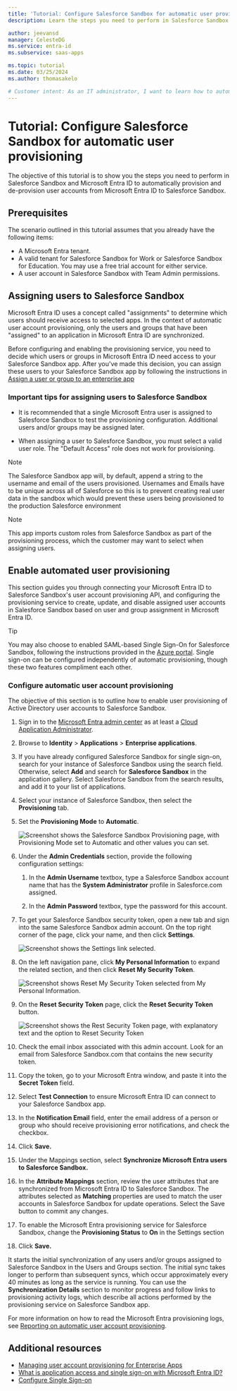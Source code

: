 ```yaml
---
title: 'Tutorial: Configure Salesforce Sandbox for automatic user provisioning with Microsoft Entra ID| Microsoft Docs'
description: Learn the steps you need to perform in Salesforce Sandbox and Microsoft Entra ID to automatically provision and de-provision user accounts from Microsoft Entra ID to Salesforce Sandbox.

author: jeevansd
manager: CelesteDG
ms.service: entra-id
ms.subservice: saas-apps

ms.topic: tutorial
ms.date: 03/25/2024
ms.author: thomasakelo

# Customer intent: As an IT administrator, I want to learn how to automatically provision and deprovision user accounts from Microsoft Entra ID to Salesforce Sandbox so that I can streamline the user management process and ensure that users have the appropriate access to Salesforce Sandbox.
---
```

# Tutorial: Configure Salesforce Sandbox for automatic user provisioning

The objective of this tutorial is to show you the steps you need to perform in Salesforce Sandbox and Microsoft Entra ID to automatically provision and de-provision user accounts from Microsoft Entra ID to Salesforce Sandbox.

## Prerequisites

The scenario outlined in this tutorial assumes that you already have the following items:

*   A Microsoft Entra tenant.
*   A valid tenant for Salesforce Sandbox for Work or Salesforce Sandbox for Education. You may use a free trial     account for either service.
*   A user account in Salesforce Sandbox with Team Admin permissions.

## Assigning users to Salesforce Sandbox

Microsoft Entra ID uses a concept called "assignments" to determine which users should receive access to selected apps. In the context of automatic user account provisioning, only the users and groups that have been "assigned" to an application in Microsoft Entra ID are synchronized.

Before configuring and enabling the provisioning service, you need to decide which users or groups in Microsoft Entra ID need access to your Salesforce Sandbox app. After you've made this decision, you can assign these users to your Salesforce Sandbox app by following the instructions in [Assign a user or group to an enterprise app](~/identity/enterprise-apps/assign-user-or-group-access-portal.md)

### Important tips for assigning users to Salesforce Sandbox

* It is recommended that a single Microsoft Entra user is assigned to Salesforce Sandbox to test the provisioning configuration. Additional users and/or groups may be assigned later.

* When assigning a user to Salesforce Sandbox, you must select a valid user role. The "Default Access" role does not work for provisioning.

> [!NOTE]
> The Salesforce Sandbox app will, by default, append a string to the username and email of the users provisioned. Usernames and Emails have to be unique across all of Salesforce so this is to prevent creating real user data in the sandbox which would prevent these users being provisioned to the production Salesforce environment 

> [!NOTE]
> This app imports custom roles from Salesforce Sandbox as part of the provisioning process, which the customer may want to select when assigning users.

## Enable automated user provisioning

This section guides you through connecting your Microsoft Entra ID to Salesforce Sandbox's user account provisioning API, and configuring the provisioning service to create, update, and disable assigned user accounts in Salesforce Sandbox based on user and group assignment in Microsoft Entra ID.

>[!Tip]
>You may also choose to enabled SAML-based Single Sign-On for Salesforce Sandbox, following the instructions provided in the [Azure portal](https://portal.azure.com). Single sign-on can be configured independently of automatic provisioning, though these two features compliment each other.

### Configure automatic user account provisioning

The objective of this section is to outline how to enable user provisioning of Active Directory user accounts to Salesforce Sandbox.

1. Sign in to the [Microsoft Entra admin center](https://entra.microsoft.com) as at least a [Cloud Application Administrator](~/identity/role-based-access-control/permissions-reference.md#cloud-application-administrator).
1. Browse to **Identity** > **Applications** > **Enterprise applications**.

1. If you have already configured Salesforce Sandbox for single sign-on, search for your instance of Salesforce Sandbox using the search field. Otherwise, select **Add** and search for **Salesforce Sandbox** in the application gallery. Select Salesforce Sandbox from the search results, and add it to your list of applications.

1. Select your instance of Salesforce Sandbox, then select the **Provisioning** tab.

1. Set the **Provisioning Mode** to **Automatic**.

    ![Screenshot shows the Salesforce Sandbox Provisioning page, with Provisioning Mode set to Automatic and other values you can set.](./media/salesforce-sandbox-provisioning-tutorial/provisioning.png)

1. Under the **Admin Credentials** section, provide the following configuration settings:
   
    1. In the **Admin Username** textbox, type a Salesforce Sandbox account name that has the **System Administrator** profile in Salesforce.com assigned.
   
    1. In the **Admin Password** textbox, type the password for this account.

1. To get your Salesforce Sandbox security token, open a new tab and sign into the same Salesforce Sandbox admin account. On the top right corner of the page, click your name, and then click **Settings**.

     ![Screenshot shows the Settings link selected.](./media/salesforce-sandbox-provisioning-tutorial/sf-my-settings.png "Enable automatic user provisioning")

1. On the left navigation pane, click **My Personal Information** to expand the related section, and then click **Reset My Security Token**.
  
    ![Screenshot shows Reset My Security Token selected from My Personal Information.](./media/salesforce-sandbox-provisioning-tutorial/sf-personal-reset.png "Enable automatic user provisioning")

1. On the **Reset Security Token** page, click the **Reset Security Token** button.

    ![Screenshot shows the Rest Security Token page, with explanatory text and the option to Reset Security Token](./media/salesforce-sandbox-provisioning-tutorial/sf-reset-token.png "Enable automatic user provisioning")

1. Check the email inbox associated with this admin account. Look for an email from Salesforce Sandbox.com that contains the new security token.

1. Copy the token, go to your Microsoft Entra window, and paste it into the **Secret Token** field.

1. Select **Test Connection** to ensure Microsoft Entra ID can connect to your Salesforce Sandbox app.

1. In the **Notification Email** field, enter the email address of a person or group who should receive provisioning error notifications, and check the checkbox.

1. Click **Save.**  
    
1.  Under the Mappings section, select **Synchronize Microsoft Entra users to Salesforce Sandbox.**

1. In the **Attribute Mappings** section, review the user attributes that are synchronized from Microsoft Entra ID to Salesforce Sandbox. The attributes selected as **Matching** properties are used to match the user accounts in Salesforce Sandbox for update operations. Select the Save button to commit any changes.

1. To enable the Microsoft Entra provisioning service for Salesforce Sandbox, change the **Provisioning Status** to **On** in the Settings section

1. Click **Save.**

It starts the initial synchronization of any users and/or groups assigned to Salesforce Sandbox in the Users and Groups section. The initial sync takes longer to perform than subsequent syncs, which occur approximately every 40 minutes as long as the service is running. You can use the **Synchronization Details** section to monitor progress and follow links to provisioning activity logs, which describe all actions performed by the provisioning service on Salesforce Sandbox app.

For more information on how to read the Microsoft Entra provisioning logs, see [Reporting on automatic user account provisioning](~/identity/app-provisioning/check-status-user-account-provisioning.md).

## Additional resources

* [Managing user account provisioning for Enterprise Apps](tutorial-list.md)
* [What is application access and single sign-on with Microsoft Entra ID?](~/identity/enterprise-apps/what-is-single-sign-on.md)
* [Configure Single Sign-on](./salesforce-sandbox-tutorial.md)
